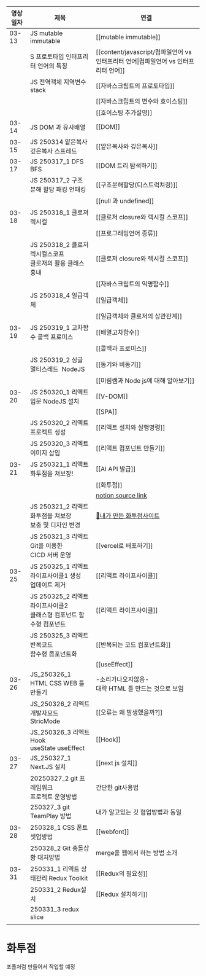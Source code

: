
| 영상일자  | 제목                                             | 연결                                                                                                   |
| ----- | ---------------------------------------------- | ---------------------------------------------------------------------------------------------------- |
| 03-13 | JS mutable immutable                           | [[mutable immutable]]                                                                                |
|       | S 프로토타입 인터프리터 언어의 특징                           | [[content/javascript/컴파일언어 vs 인터프리터 언어\|컴파일언어 vs 인터프리터 언어]]                                          |
|       | JS 전역객체 지역변수 stack                             | [[자바스크립트의 프로토타입]]                                                                                    |
|       |                                                | [[자바스크립트의 변수와 호이스팅]]                                                                                 |
|       |                                                | [[호이스팅 추가설명]]                                                                                        |
| 03-14 | JS DOM 과 유사배열                                  | [[DOM]]                                                                                              |
| 03-15 | JS 250314 얕은복사 깊은복사 스프레드                       | [[얕은복사와 깊은복사]]                                                                                       |
| 03-17 | JS 250317_1 DFS BFS                            | [[DOM 트리 탐색하기]]                                                                                      |
|       | JS 250317_2 구조 분해 할당 패킹 언패킹                    | [[구조분해할당(디스트럭쳐링)]]                                                                                   |
|       |                                                | [[null 과 undefined]]                                                                                 |
| 03-18 | JS 250318_1 클로져 렉시컬                            | [[클로저 closure와 렉시컬 스코프]]                                                                             |
|       |                                                | [[프로그래밍언어 종류]]                                                                                       |
|       | JS 250318_2 클로저 렉시컬스코프 <br>클로저의 활용 클래스 흉내      | [[클로저 closure와 렉시컬 스코프]]                                                                             |
|       |                                                | [[자바스크립트의 익명함수]]                                                                                     |
|       | JS 250318_4 일급객체                               | [[일급객체]]                                                                                             |
|       |                                                | [[일급객체와 클로저의 상관관계]]                                                                                  |
| 03-19 | JS 250319_1 고차함수 콜백 프로미스                       | [[배열고차함수]]                                                                                           |
|       |                                                | [[콜백과 프로미스]]                                                                                         |
|       | JS 250319_2 싱글 멀티스레드  NodeJS                   | [[동기와 비동기]]                                                                                          |
|       |                                                | [[미림쌤과 Node js에 대해 알아보기]]                                                                            |
| 03-20 | JS 250320_1 리엑트 입문 NodeJS 설치        | [[V-DOM]]                                                                                            |
|       |                                                | [[SPA]]                                                                                              |
|       | JS 250320_2 리엑트 프로젝트 생성                    | [[리액트 설치와 실행명령]]                                                                                     |
|       | JS 250320_3 리엑트 이미지 삽입                         | [[리액트 컴포넌트 만들기]]                                                                                     |
| 03-21 | JS 250321_1 리액트 화투점을 쳐보장!                      | [[AI API 발급]]                                                                                        |
|       |                                                | [[화투점]]                                                                                              |
|       |                                                | [notion source link](https://caramel-pine-008.notion.site/2-191c7daa290d80c28252e3b3d3e7b6e4?pvs=74) |
|       | JS 250321_2 리엑트 화투점을 쳐보장<br>보충 및 디자인 변경        | [🔮내가 만든 화투점사이트](https://hwatu-kappa.vercel.app/)                                                    |
|       | JS 250321_3 리엑트 Git을 이용한<br>CICD 서버 운영         | [[vercel로 배포하기]]                                                                                     |
| 03-25 | JS 250325_1 리엑트 라이프사이클1 생성<br>업데이트 제거          | [[리액트 라이프사이클]]                                                                                       |
|       | JS 250325_2 리엑트 라이프사이클2 <br>클래스형 컴포넌트 함수형 컴포넌트 | [[리액트 라이프사이클]]                                                                                       |
|       | JS 250325_3 리엑트 반복코드 <br>함수형 콤포넌트화             | [[반복되는 코드 컴포넌트화]]                                                                                    |
|       |                                                | [[useEffect]]                                                                                        |
| 03-26 | JS_250326_1 HTML CSS WEB 틀 만들기                 | -소리가나오지않음-<br>대략 HTML 틀 만드는 것으로 보임                                                                   |
|       | JS_250326_2 리엑트 개발자모드 <br>StricMode            | [[오류는 왜 발생했을까?]]                                                                                     |
|       | JS_250326_3 리엑트 Hook <br>useState useEffect    | [[Hook]]                                                                                             |
| 03-27 | JS_250327_1 Next.JS 설치                         | [[next js 설치]]                                                                                       |
|       | 20250327_2 git 프레임워크 <br>프로젝트 운영방법             | 간단한 git사용법                                                                                           |
|       | 250327_3 git TeamPlay 방법                       | 내가 알고있는 깃 협업방법과 동일                                                                                   |
| 03-28 | 250328_1 CSS 폰트 셋업방법                           | [[webfont]]                                                                                          |
|       | 250328_2 Git  충돌상황 대처방법                        | merge을 웹에서 하는 방법 소개                                                                                  |
| 03-31 | 250331_1 리엑트 상태관리 Redux Toolkit                | [[Redux의 필요성]]                                                                                       |
|       | 250331_2 Redux설치                               | [[Redux 설치하기]]                                                                                       |
|       | 250331_3 redux slice                           |                                                                                                      |
|       |                                                |                                                                                                      |

# 화투점

포폴처럼 만들어서 작업할 예정